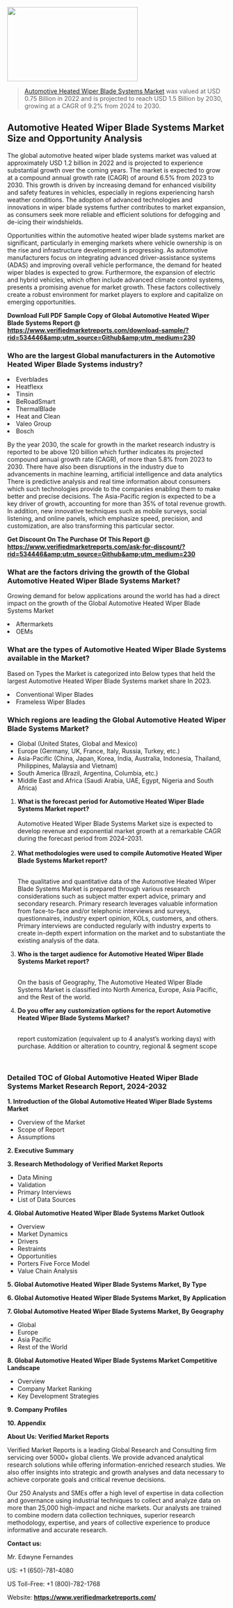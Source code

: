 <img src="https://ffe5etoiles.com/wp-content/uploads/2024/12/MST1-300x171.png" alt="" width="300" height="171" class="alignnone size-medium wp-image-20088" /><blockquote><p><p><a href="https://www.verifiedmarketreports.com/download-sample/?rid=534446&utm_source=Github&utm_medium=230" target="_blank">Automotive Heated Wiper Blade Systems Market</a> was valued at USD 0.75 Billion in 2022 and is projected to reach USD 1.5 Billion by 2030, growing at a CAGR of 9.2% from 2024 to 2030.</p></blockquote><p><h2>Automotive Heated Wiper Blade Systems Market Size and Opportunity Analysis</h2><p>The global automotive heated wiper blade systems market was valued at approximately USD 1.2 billion in 2022 and is projected to experience substantial growth over the coming years. The market is expected to grow at a compound annual growth rate (CAGR) of around 6.5% from 2023 to 2030. This growth is driven by increasing demand for enhanced visibility and safety features in vehicles, especially in regions experiencing harsh weather conditions. The adoption of advanced technologies and innovations in wiper blade systems further contributes to market expansion, as consumers seek more reliable and efficient solutions for defogging and de-icing their windshields.</p><p>Opportunities within the automotive heated wiper blade systems market are significant, particularly in emerging markets where vehicle ownership is on the rise and infrastructure development is progressing. As automotive manufacturers focus on integrating advanced driver-assistance systems (ADAS) and improving overall vehicle performance, the demand for heated wiper blades is expected to grow. Furthermore, the expansion of electric and hybrid vehicles, which often include advanced climate control systems, presents a promising avenue for market growth. These factors collectively create a robust environment for market players to explore and capitalize on emerging opportunities.</p></p><p class=""><strong>Download Full PDF Sample Copy of Global Automotive Heated Wiper Blade Systems Report @ <a href="https://www.verifiedmarketreports.com/download-sample/?rid=534446&amp;utm_source=Github&amp;utm_medium=230" target="_blank">https://www.verifiedmarketreports.com/download-sample/?rid=534446&amp;utm_source=Github&amp;utm_medium=230</a></strong></p><h3 id="" class="">Who are the largest Global manufacturers in the Automotive Heated Wiper Blade Systems industry?</h3><p><li>Everblades</li><li> Heatflexx</li><li> Tinsin</li><li> BeRoadSmart</li><li> ThermalBlade</li><li> Heat and Clean</li><li> Valeo Group</li><li> Bosch</li></p><div class=""><div class="" dir="" data-message-author-role="" data-message-id="" data-message-model-slug=""><div class=""><div class=""><div class=""><div class="" dir="" data-message-author-role="" data-message-id="" data-message-model-slug=""><div class=""><div class=""><p>By the year 2030, the scale for growth in the market research industry is reported to be above 120 billion which further indicates its projected compound annual growth rate (CAGR), of more than 5.8% from 2023 to 2030. There have also been disruptions in the industry due to advancements in machine learning, artificial intelligence and data analytics There is predictive analysis and real time information about consumers which such technologies provide to the companies enabling them to make better and precise decisions. The Asia-Pacific region is expected to be a key driver of growth, accounting for more than 35% of total revenue growth. In addition, new innovative techniques such as mobile surveys, social listening, and online panels, which emphasize speed, precision, and customization, are also transforming this particular sector.</p><p><strong>Get Discount On The Purchase Of This Report @&nbsp; <a href="https://www.verifiedmarketreports.com/ask-for-discount/?rid=534446&amp;utm_source=Github&amp;utm_medium=230" target="_blank">https://www.verifiedmarketreports.com/ask-for-discount/?rid=534446&amp;utm_source=Github&amp;utm_medium=230</a></strong></p></div></div></div></div></div></div></div></div><h3 id="" class="">What are the factors driving the growth of the Global Automotive Heated Wiper Blade Systems Market?</h3><p id="" class="">Growing demand for below applications around the world has had a direct impact on the growth of the Global Automotive Heated Wiper Blade Systems Market</p><p id="" class=""><li>Aftermarkets</li><li> OEMs</li></p><h3 id="" class="">What are the types of Automotive Heated Wiper Blade Systems available in the Market?</h3><p id="" class="">Based on Types the Market is categorized into Below types that held the largest Automotive Heated Wiper Blade Systems market share In 2023.</p><p id="" class=""><li>Conventional Wiper Blades</li><li> Frameless Wiper Blades</li></p><h3 id="" class="">Which regions are leading the Global Automotive Heated Wiper Blade Systems Market?</h3><ul><li>Global (United States, Global and Mexico)</li><li>Europe (Germany, UK, France, Italy, Russia, Turkey, etc.)</li><li>Asia-Pacific (China, Japan, Korea, India, Australia, Indonesia, Thailand, Philippines, Malaysia and Vietnam)</li><li>South America (Brazil, Argentina, Columbia, etc.)</li><li>Middle East and Africa (Saudi Arabia, UAE, Egypt, Nigeria and South Africa)</li></ul><p><ol><li><strong>What is the forecast period for Automotive Heated Wiper Blade Systems Market report?<br /></strong><br /><span data-sheets-root="1" data-sheets-value="{&quot;1&quot;:2,&quot;2&quot;:&quot;XXXX size is expected to develop revenue and exponential market growth at a remarkable CAGR during the forecast period from 2024&ndash;2030.&quot;}" data-sheets-userformat="{&quot;2&quot;:12674,&quot;4&quot;:{&quot;1&quot;:2,&quot;2&quot;:16776960},&quot;10&quot;:2,&quot;11&quot;:0,&quot;15&quot;:&quot;Arial&quot;,&quot;16&quot;:12}">Automotive Heated Wiper Blade Systems Market size is expected to develop revenue and exponential market growth at a remarkable CAGR during the forecast period from 2024&ndash;2031.</span><br /><br /></li><li><strong>What methodologies were used to compile Automotive Heated Wiper Blade Systems Market report?<br /><br /></strong><p>The qualitative and quantitative data of the&nbsp;Automotive Heated Wiper Blade Systems Market is prepared through various research considerations such as subject matter expert advice, primary and secondary research. Primary research leverages valuable information from face-to-face and/or telephonic interviews and surveys, questionnaires, industry expert opinion, KOLs, customers, and others. Primary interviews are conducted regularly with industry experts to create in-depth expert information on the market and to substantiate the existing analysis of the data.&nbsp;</p></li><li><strong>Who is the target audience for Automotive Heated Wiper Blade Systems Market report?<br /><br /></strong><p>On the basis of Geography, The&nbsp;Automotive Heated Wiper Blade Systems Market is classified into North America, Europe, Asia Pacific, and the Rest of the world.</p></li><li><strong>Do you offer any customization options for the report Automotive Heated Wiper Blade Systems Market?<br /><br /></strong><p>report customization (equivalent up to 4 analyst&rsquo;s working days) with purchase. Addition or alteration to country, regional &amp; segment scope</p><p>&nbsp;</p></li></ol></p><h3 id="" class="">Detailed TOC of Global Automotive Heated Wiper Blade Systems Market Research Report, 2024-2032</h3><p id="" class=""><strong>1. Introduction of the Global Automotive Heated Wiper Blade Systems Market</strong></p><ul><li>Overview of the Market</li><li>Scope of Report</li><li>Assumptions</li></ul><p id="" class=""><strong>2. Executive Summary</strong></p><p id="" class=""><strong>3. Research Methodology of&nbsp;Verified Market Reports</strong></p><ul><li>Data Mining</li><li>Validation</li><li>Primary Interviews</li><li>List of Data Sources</li></ul><p id="" class=""><strong>4. Global Automotive Heated Wiper Blade Systems Market Outlook</strong></p><ul><li>Overview</li><li>Market Dynamics</li><li>Drivers</li><li>Restraints</li><li>Opportunities</li><li>Porters Five Force Model</li><li>Value Chain Analysis</li></ul><p id="" class=""><strong>5. Global Automotive Heated Wiper Blade Systems Market, By&nbsp;Type</strong></p><p id="" class=""><strong>6. Global Automotive Heated Wiper Blade Systems Market, By Application</strong></p><p id="" class=""><strong>7. Global Automotive Heated Wiper Blade Systems Market, By Geography</strong></p><ul><li>Global</li><li>Europe</li><li>Asia Pacific</li><li>Rest of the World</li></ul><p id="" class=""><strong>8. Global Automotive Heated Wiper Blade Systems Market Competitive Landscape</strong></p><ul><li>Overview</li><li>Company Market Ranking</li><li>Key Development Strategies</li></ul><p id="" class=""><strong>9. Company Profiles</strong></p><p id="" class=""><strong>10. Appendix</strong></p><p id="" class=""><strong>About Us: Verified Market Reports</strong></p><p id="" class="">Verified Market Reports is a leading Global Research and Consulting firm servicing over 5000+ global clients. We provide advanced analytical research solutions while offering information-enriched research studies. We also offer insights into strategic and growth analyses and data necessary to achieve corporate goals and critical revenue decisions.</p><p id="" class="">Our 250 Analysts and SMEs offer a high level of expertise in data collection and governance using industrial techniques to collect and analyze data on more than 25,000 high-impact and niche markets. Our analysts are trained to combine modern data collection techniques, superior research methodology, expertise, and years of collective experience to produce informative and accurate research.</p><p id="" class=""><strong>Contact us:</strong></p><p id="" class="">Mr. Edwyne Fernandes</p><p id="" class="">US: +1 (650)-781-4080</p><p id="" class="">US Toll-Free: +1 (800)-782-1768</p><p id="" class="">Website: <a target="" data-test-app-aware-link=""><strong>https://www.verifiedmarketreports.com/</strong></a></p>

